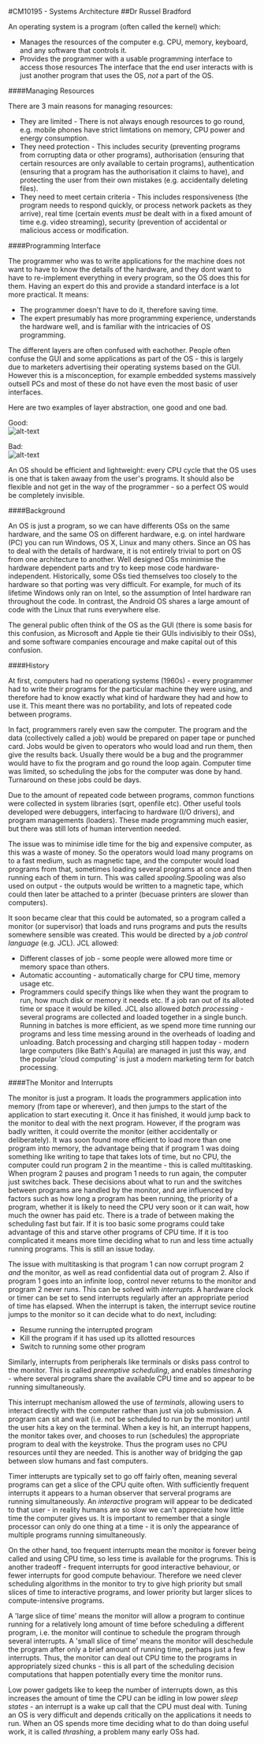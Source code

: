 #CM10195 - Systems Architecture
##Dr Russel Bradford

An operating system is a program (often called the kernel) which:
- Manages the resources of the computer e.g. CPU, memory, keyboard, and any software that controls it.
- Provides the programmer with a usable programming interface to access those resources
The interface that the end user interacts with is just another program that uses the OS, *not* a part of the OS.

####Managing Resources

There are 3 main reasons for managing resources:
- They are limited - There is not always enough resources to go round, e.g. mobile phones have strict limtations on memory,
CPU power and energy consumption.
- They need protection - This includes security (preventing programs from corrupting data or other programs), authorisation (ensuring that certain resources are only available to certain programs), authentication (ensuring that a program has the authorisation it claims to have), and protecting the user from their own mistakes (e.g. accidentally deleting files).
- They need to meet certain criteria - This includes responsiveness (the program needs to respond quickly, or process network packets as they arrive), real time (certain events *must* be dealt with in a fixed amount of time e.g. video streaming), security (prevention of accidental or malicious access or modification.

####Programming Interface

The programmer who was to write applications for the machine does not want to have to know the details of the hardware, and they dont want to have to re-implement everything in every program, so the OS does this for them. Having an expert do this and provide a standard interface is a lot more practical. It means:
- The programmer doesn't have to do it, therefore saving time.
- The expert presumably has more programming experience, understands the hardware well, and is familiar with the intricacies of OS programming.

The different layers are often confused with eachother. People often confuse the GUI and some applications as part of the OS - this is largely due to marketers advertising their operating systems based on the GUI. However this is a misconception, for example embedded systems massively outsell PCs and most of these do not have even the most basic of user interfaces.

Here are two examples of layer abstraction, one good and one bad.

Good:   
![alt-text](http://i.gyazo.com/ee70ee4899e5a1dcf225f8c5e37fbb72.png)

Bad:  
![alt-text](http://i.gyazo.com/598248022cb159db1a309ec5f1f9e0f6.png)

An OS should be efficient and lightweight: every CPU cycle that the OS uses is one that is taken awaay from the user's programs. It should also be flexible and not get in the way of the programmer - so a perfect OS would be completely invisible.

####Background

An OS is just a program, so we can have differents OSs on the same hardware, and the same OS on different hardware, e.g. on intel hardware (PC) you can run Windows, OS X, Linux and many others. Since an OS has to deal with the details of hardware, it is not entirely trivial to port on OS from one architecture to another. Well designed OSs mninimise the hardware dependent parts and try to keep mose code hardware-independent. Historically, some OSs tied themselves too closely to the hardware so that porting was very difficult. For example, for much of its lifetime Windows only ran on Intel, so the assumption of Intel hardware ran throughout the code. In contrast, the Android OS shares a large amount of code with the Linux that runs everywhere else.

The general public often think of the OS as the GUI (there is some basis for this confusion, as Microsoft and Apple tie their GUIs indivisibly to their OSs), and some software companies encourage and make capital out of this confusion.

####History

At first, computers had no operationg systems (1960s) - every programmer had to write their programs for the particular machine they were using, and therefore had to know exactly what kind of hardware they had and how to use it. This meant there was no portability, and lots of repeated code between programs.

In fact, programmers rarely even saw the computer. The program and the data (collectively called a job) would be prepared on paper tape or punched card. Jobs would be given to operators who would load and run them, then give the results back. Usually there would be a bug and the programmer would have to fix the program and go round the loop again. Computer time was limited, so scheduling the jobs for the computer was done by hand. Turnaround on these jobs could be days.

Due to the amount of repeated code between programs, common functions were collected in system libraries (sqrt, openfile etc). Other useful tools developed were debuggers, interfacing to hardware (I/O drivers), and program managements (loaders). These made programming much easier, but there was still lots of human intervention needed.

The issue was to minimise idle time for the big and expensive computer, as this was a waste of money. So the operators would load many programs on to a fast medium, such as magnetic tape, and the computer would load programs from that, sometimes loading several programs at once and then running each of them in turn. This was called *spooling*.Spooling was also used on output - the outputs would be written to a magnetic tape, which could then later be attached to a printer (becuase printers are slower than computers).

It soon became clear that this could be automated, so a program called a monitor (or supervisor) that loads and runs programs and puts the results somewhere sensible was created. This would be directed by a *job control language* (e.g. JCL). JCL allowed:
- Different classes of job - some people were allowed more time or memory space than others.
- Automatic accounting - automatically charge for CPU time, memory usage etc.
- Programmers could specify things like when they want the program to run, how much disk or memory it needs etc. If a job ran out of its alloted time or space it would be killed.
JCL also allowed *batch processing* - several programs are collected and loaded together in a single bunch. Running in batches is more efficient, as we spend more time running our programs and less time messing around in the overheads of loading and unloading. Batch processing and charging still happen today - modern large computers (like Bath's Aquila) are managed in just this way, and the popular 'cloud computing' is just a modern marketing term for batch processing.

####The Monitor and Interrupts

The monitor is just a program. It loads the programmers application into memory (from tape or wherever), and then jumps to the start of the application to start executing it. Once it has finished, it would jump back to the monitor to deal with the next program. However, if the program was badly written, it could overrite the monitor (either accidentally or deliberately). 
It was soon found more efficient to load more than one program into memory, the advantage being that if program 1 was doing something like writing to tape that takes lots of time, but no CPU, the computer could run program 2 in the meantime - this is called multitasking. When program 2 pauses and program 1 needs to run again, the computer just switches back. These decisions about what to run and the switches between programs are handled by the monitor, and are influenced by factors such as how long a program has been running, the priority of a program, whether it is likely to need the CPU very soon or it can wait, how much the owner has paid etc. There is a trade of between making the scheduling fast but fair. If it is too basic some programs could take advantage of this and starve other programs of CPU time. If it is too complicated it means more time deciding what to run and less time actually running programs. This is still an issue today.

The issue with multitasking is that program 1 can now corrupt program 2 *and* the monitor, as well as read confidential data out of program 2. Also if program 1 goes into an infinite loop, control never returns to the monitor and program 2 never runs. This can be solved with *interrupts*. A hardware clock or timer can be set to send interrupts regularly after an appropriate period of time has elapsed. When the interrupt is taken, the interrupt sevice routine jumps to the monitor so it can decide what to do next, including:
- Resume running the interrupted program
- Kill the program if it has used up its allotted resources
- Switch to running some other program

Similarly, interrupts from peripherals like terminals or disks pass control to the monitor. This is called *preemptive scheduling*, and enables *timesharing* - where several programs share the available CPU time and so appear to be running simultaneously. 

This interrupt mechanism allowed the use of *terminals*, allowing users to interact directly with the computer rather than just via job submission. A program can sit and wait (i.e. not be scheduled to run by the monitor) until the user hits a key on the terminal. When a key is hit, an interrupt happens, the monitor takes over, and chooses to run (schedules) the appropriate program to deal with the keystroke. Thus the program uses no CPU resources until they are needed. This is another way of bridging the gap between slow humans and fast computers.

Timer intterupts are typically set to go off fairly often, meaning several programs can get a slice of the CPU quite often. With sufficiently frequent interrupts it appears to a human observer that serveral programs are running simultaneously. An *interactive* program will appear to be dedicated to that user - in reality humans are so slow we can't appreciate how little time the computer gives us. It is important to remember that a single processor can only do one thing at a time - it is only the appearance of multiple programs running simultaneously. 

On the other hand, too frequent interrupts mean the monitor is forever being called and using CPU time, so less time is available for the progrums. This is another tradeoff - frequent interrupts for good interactive behaviour, or fewer interrupts for good compute behaviour. Therefore we need clever scheduling algorithms in the monitor to try to give high priority but small slices of time to interactive programs, and lower priority but larger slices to compute-intensive programs.

A 'large slice of time' means the monitor will allow a program to continue running for a relatively long amount of time before scheduling a different program, i.e. the monitor will continue to schedule the program through several interrupts. A 'small slice of time' means the monitor will deschedule the program after only a brief amount of running time, perhaps just a few interrupts. Thus, the monitor can deal out CPU time to the programs in appropriately sized chunks - this is all part of the scheduling decision computations that happen potentially every time the monitor runs.

Low power gadgets like to keep the number of interrupts down, as this increases the amount of time the CPU can be idling in low power *sleep states* - an interrupt is a wake up call that the CPU must deal with. Tuning an OS is very difficult and depends critically on the applications it needs to run. When an OS spends more time deciding what to do than doing useful work, it is called *thrashing*, a problem many early OSs had.
